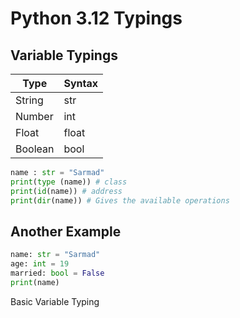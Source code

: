 # Python 3.12 Typings

## Variable Typings

<table>
    <thead>
        <th>Type</th>
        <th>Syntax</th>
    </thead>
    <tbody>
        <tr>
            <td>
            String
            </td>
            <td>
                str
            </td>
        </tr>
        <tr>
            <td>
            Number
            </td>
            <td>
            int
            </td>
        </tr>
        <tr>
            <td>
            Float
            </td>
            <td>
            float
            </td>
        </tr>
        <tr>
            <td>
            Boolean
            </td>
            <td>
            bool
            </td>
        </tr>
    </tbody>
</table>

```py
name : str = "Sarmad"
print(type (name)) # class
print(id(name)) # address
print(dir(name)) # Gives the available operations
```

## Another Example

```py
name: str = "Sarmad"
age: int = 19
married: bool = False
print(name)
```

Basic Variable Typing